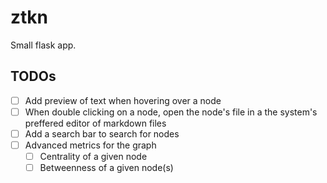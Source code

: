 # ztkn

Small flask app.

## TODOs

- [ ] Add preview of text when hovering over a node
- [ ] When double clicking on a node, open the node's file in a the system's preffered editor of markdown files
- [ ] Add a search bar to search for nodes
- [ ] Advanced metrics for the graph
  - [ ] Centrality of a given node
  - [ ] Betweenness of a given node(s)
